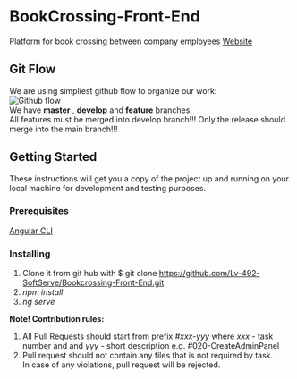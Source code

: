# BookCrossing-Front-End
Platform for book crossing between company employees
[Website](https://bookcrossing.tech/)  
  
## Git Flow  
We are using simpliest github flow to organize our work:  
![Github flow](https://scilifelab.github.io/software-development/img/github-flow.png)  
We have **master** , **develop** and **feature** branches.   
All features must be merged into develop branch!!!
Only the release should merge into the main branch!!!

## Getting Started
These instructions will get you a copy of the project up and running on your local machine for development and testing purposes. 

### Prerequisites
[Angular CLI](https://angular.io/guide/setup-local) 

### Installing
1. Clone it from git hub with $ git clone https://github.com/Lv-492-SoftServe/Bookcrossing-Front-End.git
2. *npm install*
3. *ng serve*
  
**Note! Contribution rules:**  
1. All Pull Requests should start from prefix *#xxx-yyy* where *xxx* - task number and and *yyy* - short description 
e.g. #020-CreateAdminPanel  
2. Pull request should not contain any files that is not required by task.  
In case of any violations, pull request will be rejected.
